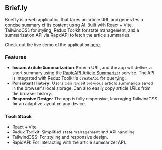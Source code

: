 
## Brief.ly

Brief.ly is a web application that takes an article URL and generates a concise summary of its content using AI. Built with React + Vite, TailwindCSS for styling, Redux Toolkit for state management, and a summarization API via RapidAPI to fetch the article summaries.

Check out the live demo of the application [here](https://briefly-summarize-with-ai.netlify.app/).

### Features
- **Instant Article Summarization**: Enter a URL, and the app will deliver a short summary using the [RapidAPI Article Summarizer](https://rapidapi.com/restyler/api/article-extractor-and-summarizer) service. The API is integrated with Redux Toolkit's `createApi` for querying.
- **Persistent History**: Users can revisit previous article summaries saved in the browser's local storage. Can also easily copy article URLs from the browser history.
- **Responsive Design**: The app is fully responsive, leveraging TailwindCSS for an adaptive layout on any device.

### Tech Stack
- React + Vite
- Redux Toolkit: Simplified state management and API handling
- TailwindCSS: For styling and responsive design.
- RapidAPI: For interacting with the article summarizer API.